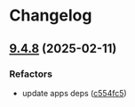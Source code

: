 # Changelog

## [9.4.8](https://github.com/camunda/camunda-platform-helm/compare/camunda-platform-8.4-v9.4.7...camunda-platform-8.4-9.4.8) (2025-02-11)


### Refactors

* update apps deps ([c554fc5](https://github.com/camunda/camunda-platform-helm/commit/c554fc5354c4807172f55a39d0d74a51bd9031b4))
